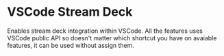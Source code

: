 # VSCode Stream Deck

Enables stream deck integration within VSCode. All the features uses VSCode public API so doesn't matter which shortcut you have on avaiable features, it can be used without assign them.
